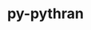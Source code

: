 ---
title: "py-pythran"
layout: cache
categories: [package, develop]
meta: {"compilers": ["apple-clang@16.0.0", "gcc@11.1.0", "gcc@11.4.0", "gcc@12.3.0", "gcc@13.2.0", "gcc@9.4.0", "intel-oneapi-compilers@2025.1.0"], "num_specs": 248, "num_specs_by_stack": {"data-vis-sdk": 7, "e4s": 44, "e4s-neoverse-v2": 17, "e4s-neoverse_v1": 16, "e4s-oneapi": 16, "e4s-power": 6, "hep": 2, "ml-darwin-aarch64-mps": 31, "ml-linux-aarch64-cpu": 46, "ml-linux-aarch64-cuda": 42, "ml-linux-x86_64-cpu": 44, "ml-linux-x86_64-cuda": 45, "ml-linux-x86_64-rocm": 27, "root": 248, "tutorial": 9}, "oss": ["sequoia", "ubuntu20.04", "ubuntu22.04", "ubuntu24.04"], "platforms": ["darwin", "linux"], "stacks": ["data-vis-sdk", "e4s", "e4s-neoverse-v2", "e4s-neoverse_v1", "e4s-oneapi", "e4s-power", "hep", "ml-darwin-aarch64-mps", "ml-linux-aarch64-cpu", "ml-linux-aarch64-cuda", "ml-linux-x86_64-cpu", "ml-linux-x86_64-cuda", "ml-linux-x86_64-rocm", "root", "tutorial"], "targets": ["aarch64", "neoverse_v1", "neoverse_v2", "ppc64le", "x86_64_v3"], "versions": ["0.12.2", "0.16.1"]}
spec_details: [{"compiler": "gcc@11.4.0", "hash": "2ja4qnf4ilkorlqxxntm2j2ixnsw7klw", "os": "ubuntu22.04", "platform": "linux", "size": "-", "stacks": ["e4s", "root"], "target": "x86_64_v3", "variants": ["build_system=python_pip"], "versions": ["0.16.1"]}, {"compiler": "intel-oneapi-compilers@2025.1.0", "hash": "2omcfry3dc2o2znpi4typmtw3juov54j", "os": "ubuntu22.04", "platform": "linux", "size": "-", "stacks": ["e4s-oneapi", "root"], "target": "x86_64_v3", "variants": ["build_system=python_pip"], "versions": ["0.16.1"]}, {"compiler": "gcc@13.2.0", "hash": "2xbabqk4wfqowquc4scptn53eqzlrae2", "os": "ubuntu24.04", "platform": "linux", "size": "-", "stacks": ["ml-linux-x86_64-cpu", "ml-linux-x86_64-cuda", "ml-linux-x86_64-rocm", "root"], "target": "x86_64_v3", "variants": ["build_system=python_pip"], "versions": ["0.16.1"]}, {"compiler": "gcc@13.2.0", "hash": "3ej5cympwxtwboxr4xalrwedfa3llj5q", "os": "ubuntu24.04", "platform": "linux", "size": "-", "stacks": ["ml-linux-aarch64-cpu", "ml-linux-aarch64-cuda", "root"], "target": "aarch64", "variants": ["build_system=python_pip"], "versions": ["0.16.1"]}, {"compiler": "gcc@13.2.0", "hash": "3gfj2tc53fkzpoe4h7ffnwl77w3z456d", "os": "ubuntu24.04", "platform": "linux", "size": "-", "stacks": ["ml-linux-aarch64-cpu", "ml-linux-aarch64-cuda", "root"], "target": "aarch64", "variants": ["build_system=python_pip"], "versions": ["0.16.1"]}, {"compiler": "gcc@13.2.0", "hash": "3kn3wdeiroi4sxyssrs57xqxcyv57up6", "os": "ubuntu24.04", "platform": "linux", "size": "-", "stacks": ["ml-linux-x86_64-cpu", "ml-linux-x86_64-cuda", "root"], "target": "x86_64_v3", "variants": ["build_system=python_pip"], "versions": ["0.16.1"]}, {"compiler": "gcc@11.4.0", "hash": "3lohsqkwvkwgzj46o7lgvpum4yjujdxd", "os": "ubuntu22.04", "platform": "linux", "size": "-", "stacks": ["e4s", "root"], "target": "x86_64_v3", "variants": ["build_system=python_pip"], "versions": ["0.16.1"]}, {"compiler": "gcc@13.2.0", "hash": "3mk4hw4qmg3eqqi262vqz67uynyxn22e", "os": "ubuntu24.04", "platform": "linux", "size": "-", "stacks": ["ml-linux-x86_64-cpu", "ml-linux-x86_64-cuda", "root"], "target": "x86_64_v3", "variants": ["build_system=python_pip"], "versions": ["0.16.1"]}, {"compiler": "gcc@13.2.0", "hash": "3ohkxvpgvjq2iufqg7ohnqgfyuekeqf4", "os": "ubuntu24.04", "platform": "linux", "size": "-", "stacks": ["ml-linux-x86_64-rocm", "root"], "target": "x86_64_v3", "variants": ["build_system=python_pip"], "versions": ["0.16.1"]}, {"compiler": "gcc@11.4.0", "hash": "3q4pj5qmquakldi3hy3lcasoyxk26qek", "os": "ubuntu22.04", "platform": "linux", "size": "-", "stacks": ["e4s", "root"], "target": "x86_64_v3", "variants": ["build_system=python_pip"], "versions": ["0.16.1"]}, {"compiler": "gcc@9.4.0", "hash": "3qgh7nfvoqaqvv4x2mciwu6vj36k4xe3", "os": "ubuntu20.04", "platform": "linux", "size": "-", "stacks": ["e4s-power", "root"], "target": "ppc64le", "variants": ["build_system=python_pip"], "versions": ["0.16.1"]}, {"compiler": "gcc@13.2.0", "hash": "3zcuhgcb2pnviw37nj2qq2j6mvv6x5qp", "os": "ubuntu24.04", "platform": "linux", "size": "-", "stacks": ["ml-linux-aarch64-cpu", "ml-linux-aarch64-cuda", "root"], "target": "aarch64", "variants": ["build_system=python_pip"], "versions": ["0.16.1"]}, {"compiler": "gcc@11.4.0", "hash": "45liq5kakfuwqxpt4qzd7wnia6r7eulj", "os": "ubuntu22.04", "platform": "linux", "size": "-", "stacks": ["e4s", "root"], "target": "x86_64_v3", "variants": ["build_system=python_pip"], "versions": ["0.16.1"]}, {"compiler": "apple-clang@16.0.0", "hash": "4fhwghnwna6et5ggmweyuqrorqo2riu4", "os": "sequoia", "platform": "darwin", "size": "-", "stacks": ["ml-darwin-aarch64-mps", "root"], "target": "aarch64", "variants": ["build_system=python_pip"], "versions": ["0.16.1"]}, {"compiler": "gcc@11.4.0", "hash": "4w6zxcf2ghnaiqzgrpkinwysc5vl5c5u", "os": "ubuntu22.04", "platform": "linux", "size": "-", "stacks": ["e4s-neoverse-v2", "root"], "target": "neoverse_v2", "variants": ["build_system=python_pip"], "versions": ["0.16.1"]}, {"compiler": "gcc@13.2.0", "hash": "4xi33rgp3nzqe7ytpzz6f4ppithdpjhc", "os": "ubuntu24.04", "platform": "linux", "size": "-", "stacks": ["ml-linux-aarch64-cpu", "ml-linux-aarch64-cuda", "root"], "target": "aarch64", "variants": ["build_system=python_pip"], "versions": ["0.16.1"]}, {"compiler": "gcc@13.2.0", "hash": "4zt5a7i7go7mqwonndbhskhcx4w4crdb", "os": "ubuntu24.04", "platform": "linux", "size": "-", "stacks": ["ml-linux-aarch64-cpu", "ml-linux-aarch64-cuda", "root"], "target": "aarch64", "variants": ["build_system=python_pip"], "versions": ["0.16.1"]}, {"compiler": "apple-clang@16.0.0", "hash": "532ykd7zaqsbbt6b2mh2odk7e5biqxbn", "os": "sequoia", "platform": "darwin", "size": "-", "stacks": ["ml-darwin-aarch64-mps", "root"], "target": "aarch64", "variants": ["build_system=python_pip"], "versions": ["0.16.1"]}, {"compiler": "gcc@11.4.0", "hash": "54qs5apel3e27ehwwr4goanq5o2nzas6", "os": "ubuntu22.04", "platform": "linux", "size": "-", "stacks": ["e4s", "root"], "target": "x86_64_v3", "variants": ["build_system=python_pip"], "versions": ["0.16.1"]}, {"compiler": "gcc@13.2.0", "hash": "55m45mqx5w3uiiqx5fg7x4yoratrylyc", "os": "ubuntu24.04", "platform": "linux", "size": "-", "stacks": ["ml-linux-aarch64-cpu", "ml-linux-aarch64-cuda", "root"], "target": "aarch64", "variants": ["build_system=python_pip"], "versions": ["0.16.1"]}, {"compiler": "gcc@13.2.0", "hash": "576aobb4us4ppobixxx3ogrl42mzi3nm", "os": "ubuntu24.04", "platform": "linux", "size": "-", "stacks": ["ml-linux-aarch64-cpu", "ml-linux-aarch64-cuda", "root"], "target": "aarch64", "variants": ["build_system=python_pip"], "versions": ["0.16.1"]}, {"compiler": "gcc@13.2.0", "hash": "5chv7abicfzdoqcmaadqjr4kqerlxgcc", "os": "ubuntu24.04", "platform": "linux", "size": "-", "stacks": ["ml-linux-x86_64-rocm", "root"], "target": "x86_64_v3", "variants": ["build_system=python_pip"], "versions": ["0.16.1"]}, {"compiler": "gcc@13.2.0", "hash": "5genjughspgr2wqdpfaf5nckh7jicdv3", "os": "ubuntu24.04", "platform": "linux", "size": "-", "stacks": ["ml-linux-aarch64-cpu", "ml-linux-aarch64-cuda", "root"], "target": "aarch64", "variants": ["build_system=python_pip"], "versions": ["0.16.1"]}, {"compiler": "gcc@9.4.0", "hash": "5j5wj6rhcejltwfqfkiruzsukxu5y7qg", "os": "ubuntu20.04", "platform": "linux", "size": "-", "stacks": ["e4s-power", "root"], "target": "ppc64le", "variants": ["build_system=python_pip"], "versions": ["0.16.1"]}, {"compiler": "gcc@13.2.0", "hash": "5jrdfnq63t4f5pe2f2swzkc7llo6jjns", "os": "ubuntu24.04", "platform": "linux", "size": "-", "stacks": ["ml-linux-aarch64-cpu", "root"], "target": "aarch64", "variants": ["build_system=python_pip"], "versions": ["0.16.1"]}, {"compiler": "gcc@11.4.0", "hash": "5mkjw6ob6qbhoa3qoxoc2ngs2gme5hwf", "os": "ubuntu22.04", "platform": "linux", "size": "-", "stacks": ["e4s", "root"], "target": "x86_64_v3", "variants": ["build_system=python_pip"], "versions": ["0.16.1"]}, {"compiler": "gcc@13.2.0", "hash": "5t24b2ljstxrxh4bjhdejpvgv4j6pv5r", "os": "ubuntu24.04", "platform": "linux", "size": "-", "stacks": ["ml-linux-x86_64-cpu", "ml-linux-x86_64-cuda", "root"], "target": "x86_64_v3", "variants": ["build_system=python_pip"], "versions": ["0.16.1"]}, {"compiler": "apple-clang@16.0.0", "hash": "5tnn6ak2l3xx3dur5t6qmh5zbufb5os6", "os": "sequoia", "platform": "darwin", "size": "-", "stacks": ["ml-darwin-aarch64-mps", "root"], "target": "aarch64", "variants": ["build_system=python_pip"], "versions": ["0.16.1"]}, {"compiler": "apple-clang@16.0.0", "hash": "5ud4s7isn6yebusrqyncj36w7pagqvxo", "os": "sequoia", "platform": "darwin", "size": "-", "stacks": ["ml-darwin-aarch64-mps", "root"], "target": "aarch64", "variants": ["build_system=python_pip"], "versions": ["0.16.1"]}, {"compiler": "apple-clang@16.0.0", "hash": "5viejl364tyvonne2uyiwmm2i5kdzl7i", "os": "sequoia", "platform": "darwin", "size": "-", "stacks": ["ml-darwin-aarch64-mps", "root"], "target": "aarch64", "variants": ["build_system=python_pip"], "versions": ["0.16.1"]}, {"compiler": "gcc@13.2.0", "hash": "63v63do6aenjr6jsbvsywneqhh7gb3tm", "os": "ubuntu24.04", "platform": "linux", "size": "-", "stacks": ["ml-linux-x86_64-cpu", "ml-linux-x86_64-cuda", "root"], "target": "x86_64_v3", "variants": ["build_system=python_pip"], "versions": ["0.16.1"]}, {"compiler": "apple-clang@16.0.0", "hash": "6acrtrsn4rnf5uyv4cpqynhudlsk3qik", "os": "sequoia", "platform": "darwin", "size": "-", "stacks": ["ml-darwin-aarch64-mps", "root"], "target": "aarch64", "variants": ["build_system=python_pip"], "versions": ["0.16.1"]}, {"compiler": "gcc@13.2.0", "hash": "6berrfcwjldbakrz4fhzttz2inxq56b7", "os": "ubuntu24.04", "platform": "linux", "size": "-", "stacks": ["ml-linux-aarch64-cpu", "ml-linux-aarch64-cuda", "root"], "target": "aarch64", "variants": ["build_system=python_pip"], "versions": ["0.16.1"]}, {"compiler": "gcc@13.2.0", "hash": "6ew47g7hw4tzgvnudd4azorgwaihumcp", "os": "ubuntu24.04", "platform": "linux", "size": "-", "stacks": ["ml-linux-aarch64-cpu", "ml-linux-aarch64-cuda", "root"], "target": "aarch64", "variants": ["build_system=python_pip"], "versions": ["0.16.1"]}, {"compiler": "gcc@11.4.0", "hash": "6itrykoy363enj74vcwwkf5aqgwe2wqz", "os": "ubuntu22.04", "platform": "linux", "size": "-", "stacks": ["e4s-neoverse_v1", "root"], "target": "neoverse_v1", "variants": ["build_system=python_pip"], "versions": ["0.16.1"]}, {"compiler": "gcc@11.4.0", "hash": "6jln3ee35654fsniucrjsy3xocjj23wh", "os": "ubuntu22.04", "platform": "linux", "size": "-", "stacks": ["e4s", "root"], "target": "x86_64_v3", "variants": ["build_system=python_pip"], "versions": ["0.16.1"]}, {"compiler": "gcc@13.2.0", "hash": "6plcudcdww2if7ch27wkiclx27w5pznl", "os": "ubuntu24.04", "platform": "linux", "size": "-", "stacks": ["ml-linux-x86_64-cpu", "ml-linux-x86_64-cuda", "ml-linux-x86_64-rocm", "root"], "target": "x86_64_v3", "variants": ["build_system=python_pip"], "versions": ["0.16.1"]}, {"compiler": "apple-clang@16.0.0", "hash": "6t5dhu7kvs7m3lbcfxot24w7q6iwqqm5", "os": "sequoia", "platform": "darwin", "size": "-", "stacks": ["ml-darwin-aarch64-mps", "root"], "target": "aarch64", "variants": ["build_system=python_pip"], "versions": ["0.16.1"]}, {"compiler": "gcc@11.4.0", "hash": "6ttbqy7y7cldhym4s3g6vuxkmkdwlti6", "os": "ubuntu22.04", "platform": "linux", "size": "-", "stacks": ["e4s", "root"], "target": "x86_64_v3", "variants": ["build_system=python_pip"], "versions": ["0.16.1"]}, {"compiler": "apple-clang@16.0.0", "hash": "6w2hwkx75gvvfamp3liog4imjthatiy7", "os": "sequoia", "platform": "darwin", "size": "-", "stacks": ["ml-darwin-aarch64-mps", "root"], "target": "aarch64", "variants": ["build_system=python_pip"], "versions": ["0.16.1"]}, {"compiler": "intel-oneapi-compilers@2025.1.0", "hash": "6x23a7r5wp3a3qye56632yfutuhd3qqh", "os": "ubuntu22.04", "platform": "linux", "size": "-", "stacks": ["e4s-oneapi", "root"], "target": "x86_64_v3", "variants": ["build_system=python_pip"], "versions": ["0.16.1"]}, {"compiler": "gcc@12.3.0", "hash": "7ap5gaohyi4impgnk5w4k6g57xbu5qpb", "os": "ubuntu22.04", "platform": "linux", "size": "-", "stacks": ["root", "tutorial"], "target": "x86_64_v3", "variants": ["build_system=python_pip"], "versions": ["0.16.1"]}, {"compiler": "apple-clang@16.0.0", "hash": "7dpgmq7iseefyf6zru6zevnm6g77wmrp", "os": "sequoia", "platform": "darwin", "size": "-", "stacks": ["ml-darwin-aarch64-mps", "root"], "target": "aarch64", "variants": ["build_system=python_pip"], "versions": ["0.16.1"]}, {"compiler": "gcc@13.2.0", "hash": "7ektyuhyoxxeuz3eicezbf57rufxfnju", "os": "ubuntu24.04", "platform": "linux", "size": "-", "stacks": ["ml-linux-x86_64-cpu", "ml-linux-x86_64-cuda", "root"], "target": "x86_64_v3", "variants": ["build_system=python_pip"], "versions": ["0.16.1"]}, {"compiler": "gcc@13.2.0", "hash": "7kzhys47ptudnoihluojjro23iw2kj6t", "os": "ubuntu24.04", "platform": "linux", "size": "-", "stacks": ["ml-linux-x86_64-cpu", "ml-linux-x86_64-cuda", "ml-linux-x86_64-rocm", "root"], "target": "x86_64_v3", "variants": ["build_system=python_pip"], "versions": ["0.16.1"]}, {"compiler": "gcc@13.2.0", "hash": "7okyr5bis5ut4bgglexazelztrbfrbac", "os": "ubuntu24.04", "platform": "linux", "size": "-", "stacks": ["ml-linux-x86_64-cpu", "ml-linux-x86_64-cuda", "root"], "target": "x86_64_v3", "variants": ["build_system=python_pip"], "versions": ["0.16.1"]}, {"compiler": "gcc@13.2.0", "hash": "7xpupppsxr2oeadgtigyg22ytuop245c", "os": "ubuntu24.04", "platform": "linux", "size": "-", "stacks": ["ml-linux-x86_64-cpu", "ml-linux-x86_64-cuda", "ml-linux-x86_64-rocm", "root"], "target": "x86_64_v3", "variants": ["build_system=python_pip"], "versions": ["0.16.1"]}, {"compiler": "gcc@13.2.0", "hash": "a2fo6tkp2uftky7susoa4lc65ibyed6o", "os": "ubuntu24.04", "platform": "linux", "size": "-", "stacks": ["ml-linux-x86_64-cpu", "ml-linux-x86_64-cuda", "root"], "target": "x86_64_v3", "variants": ["build_system=python_pip"], "versions": ["0.16.1"]}, {"compiler": "gcc@13.2.0", "hash": "a4owtdekhsxergcg6l5hclxlgaewi2mj", "os": "ubuntu24.04", "platform": "linux", "size": "-", "stacks": ["ml-linux-x86_64-cpu", "ml-linux-x86_64-cuda", "root"], "target": "x86_64_v3", "variants": ["build_system=python_pip"], "versions": ["0.16.1"]}, {"compiler": "gcc@11.4.0", "hash": "a4xnoihojuedkepl2l276eiksvuowh3s", "os": "ubuntu22.04", "platform": "linux", "size": "-", "stacks": ["e4s", "root"], "target": "x86_64_v3", "variants": ["build_system=python_pip"], "versions": ["0.16.1"]}, {"compiler": "gcc@11.4.0", "hash": "a5nzibwpmuqjgqmjhyg5snzndpifrq6p", "os": "ubuntu22.04", "platform": "linux", "size": "-", "stacks": ["e4s", "root"], "target": "x86_64_v3", "variants": ["build_system=python_pip"], "versions": ["0.16.1"]}, {"compiler": "gcc@11.4.0", "hash": "ab72l6y36wk3uc7xwbych7rnd2grkypp", "os": "ubuntu22.04", "platform": "linux", "size": "-", "stacks": ["e4s-neoverse_v1", "root"], "target": "neoverse_v1", "variants": ["build_system=python_pip"], "versions": ["0.16.1"]}, {"compiler": "gcc@13.2.0", "hash": "abahgnam3zznjuf5pd7v2y3y77dvna2h", "os": "ubuntu24.04", "platform": "linux", "size": "-", "stacks": ["ml-linux-aarch64-cpu", "ml-linux-aarch64-cuda", "root"], "target": "aarch64", "variants": ["build_system=python_pip"], "versions": ["0.16.1"]}, {"compiler": "intel-oneapi-compilers@2025.1.0", "hash": "aibyf67jlyv62apx246wx3l3xu43lra6", "os": "ubuntu22.04", "platform": "linux", "size": "-", "stacks": ["e4s-oneapi", "root"], "target": "x86_64_v3", "variants": ["build_system=python_pip"], "versions": ["0.16.1"]}, {"compiler": "intel-oneapi-compilers@2025.1.0", "hash": "aruoi4pq5v3oxpw5sxhdrzmdrekkteh6", "os": "ubuntu22.04", "platform": "linux", "size": "-", "stacks": ["e4s-oneapi", "root"], "target": "x86_64_v3", "variants": ["build_system=python_pip"], "versions": ["0.16.1"]}, {"compiler": "gcc@11.4.0", "hash": "asltvpf5cvttddr5ayu4kwrjifhkmkq2", "os": "ubuntu22.04", "platform": "linux", "size": "-", "stacks": ["e4s", "root"], "target": "x86_64_v3", "variants": ["build_system=python_pip"], "versions": ["0.16.1"]}, {"compiler": "gcc@13.2.0", "hash": "aupheujaiwh7owgwvqhbabmyax7zpjbv", "os": "ubuntu24.04", "platform": "linux", "size": "-", "stacks": ["ml-linux-x86_64-rocm", "root"], "target": "x86_64_v3", "variants": ["build_system=python_pip"], "versions": ["0.16.1"]}, {"compiler": "gcc@11.4.0", "hash": "b7d2soeozeijqm4nr7a7muwz22luremp", "os": "ubuntu22.04", "platform": "linux", "size": "-", "stacks": ["e4s-neoverse-v2", "root"], "target": "neoverse_v2", "variants": ["build_system=python_pip"], "versions": ["0.16.1"]}, {"compiler": "gcc@13.2.0", "hash": "ba4e4ogj2rzzjvilq3snkjsegpbmhtrb", "os": "ubuntu24.04", "platform": "linux", "size": "-", "stacks": ["ml-linux-aarch64-cpu", "root"], "target": "aarch64", "variants": ["build_system=python_pip"], "versions": ["0.16.1"]}, {"compiler": "gcc@11.4.0", "hash": "bclygzylhltihepexxl2b62xfzrtuqaj", "os": "ubuntu22.04", "platform": "linux", "size": "-", "stacks": ["e4s", "root"], "target": "x86_64_v3", "variants": ["build_system=python_pip"], "versions": ["0.16.1"]}, {"compiler": "gcc@13.2.0", "hash": "blxfkhfz7dujhmupvwgnakbehuozupyc", "os": "ubuntu24.04", "platform": "linux", "size": "-", "stacks": ["ml-linux-aarch64-cpu", "ml-linux-aarch64-cuda", "root"], "target": "aarch64", "variants": ["build_system=python_pip"], "versions": ["0.16.1"]}, {"compiler": "gcc@13.2.0", "hash": "bnoivo7elvp2zfefmp3tsz7zq6wof245", "os": "ubuntu24.04", "platform": "linux", "size": "-", "stacks": ["ml-linux-x86_64-cpu", "ml-linux-x86_64-cuda", "ml-linux-x86_64-rocm", "root"], "target": "x86_64_v3", "variants": ["build_system=python_pip"], "versions": ["0.16.1"]}, {"compiler": "gcc@13.2.0", "hash": "bpjvgwe5ksov2awdde47fqwglb6fvdvo", "os": "ubuntu24.04", "platform": "linux", "size": "-", "stacks": ["ml-linux-x86_64-rocm", "root"], "target": "x86_64_v3", "variants": ["build_system=python_pip"], "versions": ["0.16.1"]}, {"compiler": "gcc@11.4.0", "hash": "bwv2cjniy5bub5ahegp3odmnggtmfqn7", "os": "ubuntu22.04", "platform": "linux", "size": "-", "stacks": ["e4s", "root"], "target": "x86_64_v3", "variants": ["build_system=python_pip"], "versions": ["0.16.1"]}, {"compiler": "intel-oneapi-compilers@2025.1.0", "hash": "c3jns3sxnoox7vueoi7b6a54spalkko4", "os": "ubuntu22.04", "platform": "linux", "size": "-", "stacks": ["e4s-oneapi", "root"], "target": "x86_64_v3", "variants": ["build_system=python_pip"], "versions": ["0.16.1"]}, {"compiler": "gcc@11.4.0", "hash": "c6itwfves6kdp7obgg6qmxdgc5tlp22o", "os": "ubuntu22.04", "platform": "linux", "size": "-", "stacks": ["e4s-neoverse_v1", "root"], "target": "neoverse_v1", "variants": ["build_system=python_pip"], "versions": ["0.16.1"]}, {"compiler": "gcc@13.2.0", "hash": "ccpgthh3gu7tcszlpjvq36iwm4ysfe7u", "os": "ubuntu24.04", "platform": "linux", "size": "-", "stacks": ["ml-linux-aarch64-cpu", "ml-linux-aarch64-cuda", "root"], "target": "aarch64", "variants": ["build_system=python_pip"], "versions": ["0.16.1"]}, {"compiler": "gcc@11.4.0", "hash": "cdgr5ced5berktgomkzjhsb5eynh4vxx", "os": "ubuntu22.04", "platform": "linux", "size": "-", "stacks": ["e4s-neoverse_v1", "root"], "target": "neoverse_v1", "variants": ["build_system=python_pip"], "versions": ["0.16.1"]}, {"compiler": "gcc@9.4.0", "hash": "chtmh24rxgu6u4uya776swirn4juqxiq", "os": "ubuntu20.04", "platform": "linux", "size": "-", "stacks": ["e4s-power", "root"], "target": "ppc64le", "variants": ["build_system=python_pip"], "versions": ["0.16.1"]}, {"compiler": "apple-clang@16.0.0", "hash": "ciqsgtyvlyhecri2htck7usrs7cvkmiw", "os": "sequoia", "platform": "darwin", "size": "-", "stacks": ["ml-darwin-aarch64-mps", "root"], "target": "aarch64", "variants": ["build_system=python_pip"], "versions": ["0.16.1"]}, {"compiler": "gcc@13.2.0", "hash": "cx3jfn3lzabsndqxhe2wgt4h3us4lwm4", "os": "ubuntu24.04", "platform": "linux", "size": "-", "stacks": ["ml-linux-x86_64-cpu", "ml-linux-x86_64-cuda", "root"], "target": "x86_64_v3", "variants": ["build_system=python_pip"], "versions": ["0.16.1"]}, {"compiler": "apple-clang@16.0.0", "hash": "d37gjeupoo2b6z7pdvkbw3zzr4cvmd4b", "os": "sequoia", "platform": "darwin", "size": "-", "stacks": ["ml-darwin-aarch64-mps", "root"], "target": "aarch64", "variants": ["build_system=python_pip"], "versions": ["0.16.1"]}, {"compiler": "apple-clang@16.0.0", "hash": "d43bmpeavjpi4ik2nlhlpeq2ez3ndmmf", "os": "sequoia", "platform": "darwin", "size": "-", "stacks": ["ml-darwin-aarch64-mps", "root"], "target": "aarch64", "variants": ["build_system=python_pip"], "versions": ["0.16.1"]}, {"compiler": "gcc@13.2.0", "hash": "dmm23tdh33jrx4vqzajgbhg27dgyzf7r", "os": "ubuntu24.04", "platform": "linux", "size": "-", "stacks": ["ml-linux-x86_64-cpu", "ml-linux-x86_64-cuda", "root"], "target": "x86_64_v3", "variants": ["build_system=python_pip"], "versions": ["0.16.1"]}, {"compiler": "intel-oneapi-compilers@2025.1.0", "hash": "dmubmgqgjgta2tqxqfz352pnmu7i7qfq", "os": "ubuntu22.04", "platform": "linux", "size": "-", "stacks": ["e4s-oneapi", "root"], "target": "x86_64_v3", "variants": ["build_system=python_pip"], "versions": ["0.16.1"]}, {"compiler": "gcc@11.4.0", "hash": "do6m2bbm5q7kafdvf2aczgu5jkb5kkb3", "os": "ubuntu22.04", "platform": "linux", "size": "-", "stacks": ["e4s-neoverse-v2", "root"], "target": "neoverse_v2", "variants": ["build_system=python_pip"], "versions": ["0.16.1"]}, {"compiler": "apple-clang@16.0.0", "hash": "dsgfl2g4ay5vsopctrru27qzvkhk4xvd", "os": "sequoia", "platform": "darwin", "size": "-", "stacks": ["ml-darwin-aarch64-mps", "root"], "target": "aarch64", "variants": ["build_system=python_pip"], "versions": ["0.16.1"]}, {"compiler": "intel-oneapi-compilers@2025.1.0", "hash": "dwonsbdpkfkqur4rra3gxfpy3avh5bzi", "os": "ubuntu22.04", "platform": "linux", "size": "-", "stacks": ["e4s-oneapi", "root"], "target": "x86_64_v3", "variants": ["build_system=python_pip"], "versions": ["0.16.1"]}, {"compiler": "apple-clang@16.0.0", "hash": "dyxuwf2ozt4hmjkthqe4l664y73ltz5d", "os": "sequoia", "platform": "darwin", "size": "-", "stacks": ["ml-darwin-aarch64-mps", "root"], "target": "aarch64", "variants": ["build_system=python_pip"], "versions": ["0.16.1"]}, {"compiler": "apple-clang@16.0.0", "hash": "eaqqulucxnkmig4qehxsjex5tty5sdmx", "os": "sequoia", "platform": "darwin", "size": "-", "stacks": ["ml-darwin-aarch64-mps", "root"], "target": "aarch64", "variants": ["build_system=python_pip"], "versions": ["0.16.1"]}, {"compiler": "gcc@13.2.0", "hash": "eenljhj3ldotxgppfp5xazb7bqrvt7hh", "os": "ubuntu24.04", "platform": "linux", "size": "-", "stacks": ["ml-linux-aarch64-cpu", "ml-linux-aarch64-cuda", "root"], "target": "aarch64", "variants": ["build_system=python_pip"], "versions": ["0.16.1"]}, {"compiler": "gcc@11.4.0", "hash": "egswaheh3am7uo4itpdosjdpe23k6aaq", "os": "ubuntu22.04", "platform": "linux", "size": "-", "stacks": ["e4s-neoverse-v2", "root"], "target": "neoverse_v2", "variants": ["build_system=python_pip"], "versions": ["0.16.1"]}, {"compiler": "gcc@13.2.0", "hash": "ek35naxzw2cvghd5vxpmyxuq7sndii6u", "os": "ubuntu24.04", "platform": "linux", "size": "-", "stacks": ["ml-linux-aarch64-cpu", "ml-linux-aarch64-cuda", "root"], "target": "aarch64", "variants": ["build_system=python_pip"], "versions": ["0.16.1"]}, {"compiler": "gcc@11.4.0", "hash": "eladxof2pumq367swlaf5s3pxihryrhi", "os": "ubuntu22.04", "platform": "linux", "size": "-", "stacks": ["e4s-neoverse-v2", "root"], "target": "neoverse_v2", "variants": ["build_system=python_pip"], "versions": ["0.16.1"]}, {"compiler": "gcc@11.4.0", "hash": "en5npic5bsvlhvegyvvvfgwzefmb2knr", "os": "ubuntu22.04", "platform": "linux", "size": "-", "stacks": ["e4s-neoverse_v1", "root"], "target": "neoverse_v1", "variants": ["build_system=python_pip"], "versions": ["0.16.1"]}, {"compiler": "gcc@11.1.0", "hash": "enayqjpxnptx7dl5e7mksivy2l6v5w7b", "os": "ubuntu20.04", "platform": "linux", "size": "-", "stacks": ["data-vis-sdk", "root"], "target": "x86_64_v3", "variants": ["build_system=python_pip"], "versions": ["0.16.1"]}, {"compiler": "gcc@11.4.0", "hash": "ervapni4ae5olqsddmn26hsacpst3ifk", "os": "ubuntu22.04", "platform": "linux", "size": "-", "stacks": ["e4s-neoverse-v2", "root"], "target": "neoverse_v2", "variants": ["build_system=python_pip"], "versions": ["0.16.1"]}, {"compiler": "intel-oneapi-compilers@2025.1.0", "hash": "ewrc5gxvytqalabq4vqrn3wccbsxsntx", "os": "ubuntu22.04", "platform": "linux", "size": "-", "stacks": ["e4s-oneapi", "root"], "target": "x86_64_v3", "variants": ["build_system=python_pip"], "versions": ["0.16.1"]}, {"compiler": "apple-clang@16.0.0", "hash": "exuw7zumt24f3tbojyy2kphy3tykujkl", "os": "sequoia", "platform": "darwin", "size": "-", "stacks": ["ml-darwin-aarch64-mps", "root"], "target": "aarch64", "variants": ["build_system=python_pip"], "versions": ["0.16.1"]}, {"compiler": "gcc@13.2.0", "hash": "fsz6bxt5lutd7i5rroaqshv5o3xlfu6m", "os": "ubuntu24.04", "platform": "linux", "size": "-", "stacks": ["ml-linux-aarch64-cpu", "ml-linux-aarch64-cuda", "root"], "target": "aarch64", "variants": ["build_system=python_pip"], "versions": ["0.16.1"]}, {"compiler": "gcc@11.1.0", "hash": "fti4nxmyjfi6zcn5cck4f6g7hjvua7mg", "os": "ubuntu20.04", "platform": "linux", "size": "-", "stacks": ["data-vis-sdk", "root"], "target": "x86_64_v3", "variants": ["build_system=python_pip"], "versions": ["0.16.1"]}, {"compiler": "gcc@13.2.0", "hash": "fwa4hckz35gkbw2o42ay5tuepvgrs33e", "os": "ubuntu24.04", "platform": "linux", "size": "-", "stacks": ["ml-linux-aarch64-cpu", "ml-linux-aarch64-cuda", "root"], "target": "aarch64", "variants": ["build_system=python_pip"], "versions": ["0.16.1"]}, {"compiler": "gcc@11.4.0", "hash": "fwxa2jnrlkyf6w2woj53ovzens6gvfuu", "os": "ubuntu22.04", "platform": "linux", "size": "-", "stacks": ["e4s-neoverse-v2", "root"], "target": "neoverse_v2", "variants": ["build_system=python_pip"], "versions": ["0.16.1"]}, {"compiler": "gcc@13.2.0", "hash": "fxhr3ueviu66rgjpi2ogu7ix345sp7b5", "os": "ubuntu24.04", "platform": "linux", "size": "-", "stacks": ["ml-linux-x86_64-cpu", "ml-linux-x86_64-cuda", "root"], "target": "x86_64_v3", "variants": ["build_system=python_pip"], "versions": ["0.16.1"]}, {"compiler": "gcc@13.2.0", "hash": "fyxmyfebea3lcbgopg4eojgdnq4uvdiz", "os": "ubuntu24.04", "platform": "linux", "size": "-", "stacks": ["ml-linux-aarch64-cpu", "ml-linux-aarch64-cuda", "root"], "target": "aarch64", "variants": ["build_system=python_pip"], "versions": ["0.16.1"]}, {"compiler": "gcc@13.2.0", "hash": "g4i66kpgt3f5qaleqis6xbogwm2podwr", "os": "ubuntu24.04", "platform": "linux", "size": "-", "stacks": ["ml-linux-x86_64-cpu", "ml-linux-x86_64-cuda", "root"], "target": "x86_64_v3", "variants": ["build_system=python_pip"], "versions": ["0.16.1"]}, {"compiler": "gcc@13.2.0", "hash": "g4lccgqflechh6ng7pcdusu5n2rtnsj2", "os": "ubuntu24.04", "platform": "linux", "size": "-", "stacks": ["ml-linux-x86_64-cpu", "ml-linux-x86_64-cuda", "ml-linux-x86_64-rocm", "root"], "target": "x86_64_v3", "variants": ["build_system=python_pip"], "versions": ["0.16.1"]}, {"compiler": "gcc@11.4.0", "hash": "g7nchylewlrp3mqwobzp4xg7fkfad2ah", "os": "ubuntu22.04", "platform": "linux", "size": "-", "stacks": ["e4s", "root"], "target": "x86_64_v3", "variants": ["build_system=python_pip"], "versions": ["0.16.1"]}, {"compiler": "gcc@13.2.0", "hash": "gahba2c2jhln5dvs2zolg2rz2prlf77e", "os": "ubuntu24.04", "platform": "linux", "size": "-", "stacks": ["ml-linux-x86_64-cuda", "ml-linux-x86_64-rocm", "root"], "target": "x86_64_v3", "variants": ["build_system=python_pip"], "versions": ["0.16.1"]}, {"compiler": "gcc@11.4.0", "hash": "gdsecxf2p76kbyburlfdf62kwzazca2n", "os": "ubuntu22.04", "platform": "linux", "size": "-", "stacks": ["e4s", "root"], "target": "x86_64_v3", "variants": ["build_system=python_pip"], "versions": ["0.16.1"]}, {"compiler": "gcc@11.4.0", "hash": "geqvlvfkrm2a7ufup7mxpdmjpdq55wjl", "os": "ubuntu22.04", "platform": "linux", "size": "-", "stacks": ["e4s", "root"], "target": "x86_64_v3", "variants": ["build_system=python_pip"], "versions": ["0.16.1"]}, {"compiler": "gcc@11.4.0", "hash": "gimt5uw5m2rpcuuyvai3jqq5l77obco7", "os": "ubuntu22.04", "platform": "linux", "size": "-", "stacks": ["e4s", "root"], "target": "x86_64_v3", "variants": ["build_system=python_pip"], "versions": ["0.16.1"]}, {"compiler": "apple-clang@16.0.0", "hash": "gkfgvdexlsbwppgva4ddkck3man2x7c6", "os": "sequoia", "platform": "darwin", "size": "-", "stacks": ["ml-darwin-aarch64-mps", "root"], "target": "aarch64", "variants": ["build_system=python_pip"], "versions": ["0.16.1"]}, {"compiler": "gcc@13.2.0", "hash": "gnlyrzewasmu27j7vg6l4p6kyeqjfgok", "os": "ubuntu24.04", "platform": "linux", "size": "-", "stacks": ["ml-linux-aarch64-cpu", "ml-linux-aarch64-cuda", "root"], "target": "aarch64", "variants": ["build_system=python_pip"], "versions": ["0.16.1"]}, {"compiler": "gcc@11.4.0", "hash": "gp33machv7jzh7d4gihn6moksrp66igk", "os": "ubuntu22.04", "platform": "linux", "size": "-", "stacks": ["e4s-neoverse_v1", "root"], "target": "neoverse_v1", "variants": ["build_system=python_pip"], "versions": ["0.16.1"]}, {"compiler": "apple-clang@16.0.0", "hash": "h3pthkg3w7j2jsfkq4pblhxbxfzzdkuq", "os": "sequoia", "platform": "darwin", "size": "-", "stacks": ["ml-darwin-aarch64-mps", "root"], "target": "aarch64", "variants": ["build_system=python_pip"], "versions": ["0.16.1"]}, {"compiler": "gcc@11.4.0", "hash": "h4jzej5y4yz3dszdedjvpi64gqafkzje", "os": "ubuntu22.04", "platform": "linux", "size": "-", "stacks": ["e4s", "root"], "target": "x86_64_v3", "variants": ["build_system=python_pip"], "versions": ["0.16.1"]}, {"compiler": "gcc@11.4.0", "hash": "hbhrlqx34u5nmmsdgqetmy233b55fdxz", "os": "ubuntu22.04", "platform": "linux", "size": "-", "stacks": ["e4s-neoverse-v2", "root"], "target": "neoverse_v2", "variants": ["build_system=python_pip"], "versions": ["0.16.1"]}, {"compiler": "gcc@11.4.0", "hash": "hgsmx27xvppqrq3qc4slyl6lfrs4zsfg", "os": "ubuntu22.04", "platform": "linux", "size": "-", "stacks": ["e4s-neoverse-v2", "root"], "target": "neoverse_v2", "variants": ["build_system=python_pip"], "versions": ["0.16.1"]}, {"compiler": "gcc@13.2.0", "hash": "hlrktkzjo7qixuri5o6wxesuwqadq4j2", "os": "ubuntu24.04", "platform": "linux", "size": "-", "stacks": ["ml-linux-aarch64-cpu", "ml-linux-aarch64-cuda", "root"], "target": "aarch64", "variants": ["build_system=python_pip"], "versions": ["0.16.1"]}, {"compiler": "gcc@13.2.0", "hash": "hmlzbdoo7sgcttgqis4v23bacah4koq3", "os": "ubuntu24.04", "platform": "linux", "size": "-", "stacks": ["ml-linux-aarch64-cpu", "ml-linux-aarch64-cuda", "root"], "target": "aarch64", "variants": ["build_system=python_pip"], "versions": ["0.16.1"]}, {"compiler": "gcc@11.4.0", "hash": "hzztqfy3sy3vrqahdxtpcfrbnwcmcnem", "os": "ubuntu22.04", "platform": "linux", "size": "-", "stacks": ["e4s", "root"], "target": "x86_64_v3", "variants": ["build_system=python_pip"], "versions": ["0.16.1"]}, {"compiler": "gcc@13.2.0", "hash": "i6agznfgp7icgojw7xkda5vdb7cspkyf", "os": "ubuntu24.04", "platform": "linux", "size": "-", "stacks": ["ml-linux-x86_64-cpu", "ml-linux-x86_64-cuda", "ml-linux-x86_64-rocm", "root"], "target": "x86_64_v3", "variants": ["build_system=python_pip"], "versions": ["0.16.1"]}, {"compiler": "gcc@11.4.0", "hash": "idkgqz3dcnwarzz6vx3tt2f7nw64uvwy", "os": "ubuntu22.04", "platform": "linux", "size": "-", "stacks": ["e4s-neoverse-v2", "root"], "target": "neoverse_v2", "variants": ["build_system=python_pip"], "versions": ["0.16.1"]}, {"compiler": "gcc@11.4.0", "hash": "ifdse4c43uzgulkzuwjbjl4ndd5tlfdy", "os": "ubuntu22.04", "platform": "linux", "size": "-", "stacks": ["e4s", "root"], "target": "x86_64_v3", "variants": ["build_system=python_pip"], "versions": ["0.16.1"]}, {"compiler": "gcc@13.2.0", "hash": "iiqlwdmkpeq6yunbcy3a5lden5wbqbho", "os": "ubuntu24.04", "platform": "linux", "size": "-", "stacks": ["ml-linux-x86_64-cpu", "ml-linux-x86_64-cuda", "root"], "target": "x86_64_v3", "variants": ["build_system=python_pip"], "versions": ["0.16.1"]}, {"compiler": "gcc@11.4.0", "hash": "irrd3eydk2yrli74r2qtbgedxdzipsnq", "os": "ubuntu22.04", "platform": "linux", "size": "-", "stacks": ["e4s", "root"], "target": "x86_64_v3", "variants": ["build_system=python_pip"], "versions": ["0.16.1"]}, {"compiler": "gcc@12.3.0", "hash": "isp2dde5yyoriyawvfobd3wcaop5f47f", "os": "ubuntu22.04", "platform": "linux", "size": "-", "stacks": ["root", "tutorial"], "target": "x86_64_v3", "variants": ["build_system=python_pip"], "versions": ["0.16.1"]}, {"compiler": "gcc@13.2.0", "hash": "itkkbnsiizduusdjdhxg4yunrmnlrv2e", "os": "ubuntu24.04", "platform": "linux", "size": "-", "stacks": ["ml-linux-x86_64-rocm", "root"], "target": "x86_64_v3", "variants": ["build_system=python_pip"], "versions": ["0.16.1"]}, {"compiler": "gcc@12.3.0", "hash": "ivnrzr6um42rwlialwmkdui65x5zpyfg", "os": "ubuntu22.04", "platform": "linux", "size": "-", "stacks": ["root", "tutorial"], "target": "x86_64_v3", "variants": ["build_system=python_pip"], "versions": ["0.16.1"]}, {"compiler": "gcc@13.2.0", "hash": "j7vvoxruntk5amlvia7uys4n2skcemva", "os": "ubuntu24.04", "platform": "linux", "size": "-", "stacks": ["ml-linux-x86_64-rocm", "root"], "target": "x86_64_v3", "variants": ["build_system=python_pip"], "versions": ["0.16.1"]}, {"compiler": "gcc@11.4.0", "hash": "jempo2kutb2vibwinugmbcgr3xkorisk", "os": "ubuntu22.04", "platform": "linux", "size": "-", "stacks": ["e4s-neoverse-v2", "root"], "target": "neoverse_v2", "variants": ["build_system=python_pip"], "versions": ["0.16.1"]}, {"compiler": "gcc@13.2.0", "hash": "jqqkfmxazhpqu2xcciw2vaxmkmxaq32r", "os": "ubuntu24.04", "platform": "linux", "size": "-", "stacks": ["ml-linux-x86_64-rocm", "root"], "target": "x86_64_v3", "variants": ["build_system=python_pip"], "versions": ["0.16.1"]}, {"compiler": "gcc@9.4.0", "hash": "jt7mpuhewa4qefw5w3t5c2rcpql3sqy5", "os": "ubuntu20.04", "platform": "linux", "size": "-", "stacks": ["e4s-power", "root"], "target": "ppc64le", "variants": ["build_system=python_pip"], "versions": ["0.16.1"]}, {"compiler": "gcc@13.2.0", "hash": "jx6yhmvoa7wkzpsmoupvjh427w6d7isl", "os": "ubuntu24.04", "platform": "linux", "size": "-", "stacks": ["ml-linux-x86_64-cpu", "ml-linux-x86_64-cuda", "ml-linux-x86_64-rocm", "root"], "target": "x86_64_v3", "variants": ["build_system=python_pip"], "versions": ["0.16.1"]}, {"compiler": "gcc@13.2.0", "hash": "k63tcfuje5jvvdzypcmixnofjjjktat6", "os": "ubuntu24.04", "platform": "linux", "size": "-", "stacks": ["ml-linux-x86_64-cpu", "ml-linux-x86_64-cuda", "ml-linux-x86_64-rocm", "root"], "target": "x86_64_v3", "variants": ["build_system=python_pip"], "versions": ["0.16.1"]}, {"compiler": "gcc@11.4.0", "hash": "kd4rdbhr6k2y6mjpfr5dass55btomm7q", "os": "ubuntu22.04", "platform": "linux", "size": "-", "stacks": ["e4s", "root"], "target": "x86_64_v3", "variants": ["build_system=python_pip"], "versions": ["0.16.1"]}, {"compiler": "gcc@13.2.0", "hash": "kesxjpizkqrzchueymdgpzye6bwszh4o", "os": "ubuntu24.04", "platform": "linux", "size": "-", "stacks": ["ml-linux-x86_64-cpu", "ml-linux-x86_64-cuda", "root"], "target": "x86_64_v3", "variants": ["build_system=python_pip"], "versions": ["0.16.1"]}, {"compiler": "gcc@13.2.0", "hash": "kf54fqqkans3tgxpyoocpbewj6z3hi62", "os": "ubuntu24.04", "platform": "linux", "size": "-", "stacks": ["ml-linux-x86_64-cpu", "ml-linux-x86_64-cuda", "root"], "target": "x86_64_v3", "variants": ["build_system=python_pip"], "versions": ["0.16.1"]}, {"compiler": "gcc@11.4.0", "hash": "kfhlhfec65awwazkfandvnwlzbl6r53v", "os": "ubuntu22.04", "platform": "linux", "size": "-", "stacks": ["e4s-neoverse_v1", "root"], "target": "neoverse_v1", "variants": ["build_system=python_pip"], "versions": ["0.16.1"]}, {"compiler": "apple-clang@16.0.0", "hash": "kflvhjnfnxua5rcob4g6c24fa2cbelhg", "os": "sequoia", "platform": "darwin", "size": "-", "stacks": ["ml-darwin-aarch64-mps", "root"], "target": "aarch64", "variants": ["build_system=python_pip"], "versions": ["0.16.1"]}, {"compiler": "apple-clang@16.0.0", "hash": "kilbu6qanqbppslhlyklriwdwztwef4m", "os": "sequoia", "platform": "darwin", "size": "-", "stacks": ["ml-darwin-aarch64-mps", "root"], "target": "aarch64", "variants": ["build_system=python_pip"], "versions": ["0.16.1"]}, {"compiler": "gcc@11.4.0", "hash": "knlgpjruigcu54wh7fco725ydkkthrr7", "os": "ubuntu22.04", "platform": "linux", "size": "-", "stacks": ["e4s-neoverse_v1", "root"], "target": "neoverse_v1", "variants": ["build_system=python_pip"], "versions": ["0.16.1"]}, {"compiler": "apple-clang@16.0.0", "hash": "kpb6sizkpswpqxbxyonicv4w6pkyvkaq", "os": "sequoia", "platform": "darwin", "size": "-", "stacks": ["ml-darwin-aarch64-mps", "root"], "target": "aarch64", "variants": ["build_system=python_pip"], "versions": ["0.16.1"]}, {"compiler": "gcc@12.3.0", "hash": "ks2hwnv7mlujesh3kuw7uyy65zgfkynd", "os": "ubuntu22.04", "platform": "linux", "size": "-", "stacks": ["root", "tutorial"], "target": "x86_64_v3", "variants": ["build_system=python_pip"], "versions": ["0.16.1"]}, {"compiler": "gcc@13.2.0", "hash": "lwivu3s2wfh54drvwzm7ddgcdjbvcqt2", "os": "ubuntu24.04", "platform": "linux", "size": "-", "stacks": ["ml-linux-aarch64-cpu", "ml-linux-aarch64-cuda", "root"], "target": "aarch64", "variants": ["build_system=python_pip"], "versions": ["0.16.1"]}, {"compiler": "gcc@12.3.0", "hash": "lxzesetj43oo7mdzr3dd2h7sft5heybn", "os": "ubuntu22.04", "platform": "linux", "size": "-", "stacks": ["root", "tutorial"], "target": "x86_64_v3", "variants": ["build_system=python_pip"], "versions": ["0.16.1"]}, {"compiler": "gcc@13.2.0", "hash": "m3kinxitaieijcu4w2gtqh7gj746aclx", "os": "ubuntu24.04", "platform": "linux", "size": "-", "stacks": ["ml-linux-x86_64-cpu", "ml-linux-x86_64-cuda", "root"], "target": "x86_64_v3", "variants": ["build_system=python_pip"], "versions": ["0.16.1"]}, {"compiler": "gcc@11.4.0", "hash": "m72s5jxctxun3eiphkz7n4mhzhxcpyyb", "os": "ubuntu22.04", "platform": "linux", "size": "-", "stacks": ["e4s", "root"], "target": "x86_64_v3", "variants": ["build_system=python_pip"], "versions": ["0.16.1"]}, {"compiler": "gcc@12.3.0", "hash": "mgbogoizazaj6s4te7vrdeab2p4k4was", "os": "ubuntu22.04", "platform": "linux", "size": "-", "stacks": ["root", "tutorial"], "target": "x86_64_v3", "variants": ["build_system=python_pip"], "versions": ["0.16.1"]}, {"compiler": "gcc@13.2.0", "hash": "mhjv54ncqyvg7rmpxho62q5xc4cno2lp", "os": "ubuntu24.04", "platform": "linux", "size": "-", "stacks": ["ml-linux-x86_64-cpu", "ml-linux-x86_64-cuda", "root"], "target": "x86_64_v3", "variants": ["build_system=python_pip"], "versions": ["0.16.1"]}, {"compiler": "apple-clang@16.0.0", "hash": "mqoted4tu7tvfizo36r7kll4otkvjipg", "os": "sequoia", "platform": "darwin", "size": "-", "stacks": ["ml-darwin-aarch64-mps", "root"], "target": "aarch64", "variants": ["build_system=python_pip"], "versions": ["0.16.1"]}, {"compiler": "gcc@13.2.0", "hash": "msb6sc3molfsaof3r66yh3nh4lckiqsr", "os": "ubuntu24.04", "platform": "linux", "size": "-", "stacks": ["ml-linux-aarch64-cpu", "ml-linux-aarch64-cuda", "root"], "target": "aarch64", "variants": ["build_system=python_pip"], "versions": ["0.16.1"]}, {"compiler": "intel-oneapi-compilers@2025.1.0", "hash": "msp7tqykui2orqwx7gmai3rincv6kts4", "os": "ubuntu22.04", "platform": "linux", "size": "-", "stacks": ["e4s-oneapi", "root"], "target": "x86_64_v3", "variants": ["build_system=python_pip"], "versions": ["0.16.1"]}, {"compiler": "gcc@13.2.0", "hash": "mvvrd6dkiju45tpvqvzfk32eticvtrde", "os": "ubuntu24.04", "platform": "linux", "size": "-", "stacks": ["ml-linux-aarch64-cpu", "ml-linux-aarch64-cuda", "root"], "target": "aarch64", "variants": ["build_system=python_pip"], "versions": ["0.16.1"]}, {"compiler": "gcc@11.4.0", "hash": "mzbeucdpze44rnxa5dz2tdqyvrjhacxr", "os": "ubuntu22.04", "platform": "linux", "size": "-", "stacks": ["e4s", "root"], "target": "x86_64_v3", "variants": ["build_system=python_pip"], "versions": ["0.16.1"]}, {"compiler": "intel-oneapi-compilers@2025.1.0", "hash": "n6lr6c2rwgktxdxjxeb3sv55j2kd6ynv", "os": "ubuntu22.04", "platform": "linux", "size": "-", "stacks": ["e4s-oneapi", "root"], "target": "x86_64_v3", "variants": ["build_system=python_pip"], "versions": ["0.16.1"]}, {"compiler": "gcc@13.2.0", "hash": "namboju6xysshubhmnzwqiufcpky7sts", "os": "ubuntu24.04", "platform": "linux", "size": "-", "stacks": ["ml-linux-x86_64-cpu", "ml-linux-x86_64-cuda", "root"], "target": "x86_64_v3", "variants": ["build_system=python_pip"], "versions": ["0.16.1"]}, {"compiler": "apple-clang@16.0.0", "hash": "ngcqekfu7wvbe7x2epk4nr6o7qxwzdja", "os": "sequoia", "platform": "darwin", "size": "-", "stacks": ["ml-darwin-aarch64-mps", "root"], "target": "aarch64", "variants": ["build_system=python_pip"], "versions": ["0.16.1"]}, {"compiler": "intel-oneapi-compilers@2025.1.0", "hash": "nhk6y4xhze4cpgvoxg3rnyo5pp3eve62", "os": "ubuntu22.04", "platform": "linux", "size": "-", "stacks": ["e4s-oneapi", "root"], "target": "x86_64_v3", "variants": ["build_system=python_pip"], "versions": ["0.16.1"]}, {"compiler": "gcc@12.3.0", "hash": "noexqmh4pir376zficliedljkwyfgl6t", "os": "ubuntu22.04", "platform": "linux", "size": "-", "stacks": ["root", "tutorial"], "target": "x86_64_v3", "variants": ["build_system=python_pip"], "versions": ["0.16.1"]}, {"compiler": "intel-oneapi-compilers@2025.1.0", "hash": "nouns67vvufabxnwbzuw4c2tqpbkbqyx", "os": "ubuntu22.04", "platform": "linux", "size": "-", "stacks": ["e4s-oneapi", "root"], "target": "x86_64_v3", "variants": ["build_system=python_pip"], "versions": ["0.16.1"]}, {"compiler": "gcc@11.4.0", "hash": "nrygkq2uvbxfoaqxwo3wn5kqqm5h7ops", "os": "ubuntu22.04", "platform": "linux", "size": "-", "stacks": ["e4s-neoverse_v1", "root"], "target": "neoverse_v1", "variants": ["build_system=python_pip"], "versions": ["0.16.1"]}, {"compiler": "gcc@13.2.0", "hash": "nztq3chuzyk65itwhgmc7ie3xd2rtl4d", "os": "ubuntu24.04", "platform": "linux", "size": "-", "stacks": ["ml-linux-aarch64-cpu", "ml-linux-aarch64-cuda", "root"], "target": "aarch64", "variants": ["build_system=python_pip"], "versions": ["0.16.1"]}, {"compiler": "gcc@11.1.0", "hash": "oc4jg2clga7hz4xye4bqj7lpykdc5isw", "os": "ubuntu20.04", "platform": "linux", "size": "-", "stacks": ["data-vis-sdk", "root"], "target": "x86_64_v3", "variants": ["build_system=python_pip"], "versions": ["0.16.1"]}, {"compiler": "gcc@11.4.0", "hash": "ocl7zxgjpb52d4jhek6jiscerdggjtgn", "os": "ubuntu22.04", "platform": "linux", "size": "-", "stacks": ["e4s-neoverse_v1", "root"], "target": "neoverse_v1", "variants": ["build_system=python_pip"], "versions": ["0.16.1"]}, {"compiler": "gcc@11.1.0", "hash": "of62bv5h7opnjfyfrlkcbxcwp237qc6s", "os": "ubuntu20.04", "platform": "linux", "size": "-", "stacks": ["data-vis-sdk", "root"], "target": "x86_64_v3", "variants": ["build_system=python_pip"], "versions": ["0.16.1"]}, {"compiler": "gcc@11.4.0", "hash": "onjarnjvhkgnbfmsyuvnbxfc36hu6jxa", "os": "ubuntu22.04", "platform": "linux", "size": "-", "stacks": ["e4s", "root"], "target": "x86_64_v3", "variants": ["build_system=python_pip"], "versions": ["0.16.1"]}, {"compiler": "gcc@13.2.0", "hash": "otnuhz2m43hsr673ynpzrcshwrr3a24r", "os": "ubuntu24.04", "platform": "linux", "size": "-", "stacks": ["ml-linux-x86_64-cpu", "ml-linux-x86_64-cuda", "ml-linux-x86_64-rocm", "root"], "target": "x86_64_v3", "variants": ["build_system=python_pip"], "versions": ["0.16.1"]}, {"compiler": "gcc@13.2.0", "hash": "ov3hwoqkmlygxyyetp6hujpychdqw6n7", "os": "ubuntu24.04", "platform": "linux", "size": "-", "stacks": ["ml-linux-aarch64-cpu", "ml-linux-aarch64-cuda", "root"], "target": "aarch64", "variants": ["build_system=python_pip"], "versions": ["0.16.1"]}, {"compiler": "gcc@11.4.0", "hash": "p4feds7g5q4vc2ewkidnzhbt45ze5oeh", "os": "ubuntu22.04", "platform": "linux", "size": "-", "stacks": ["e4s", "root"], "target": "x86_64_v3", "variants": ["build_system=python_pip"], "versions": ["0.16.1"]}, {"compiler": "gcc@11.4.0", "hash": "pbcvzhg5s632pdyc6fquhd5bjpci6xbx", "os": "ubuntu22.04", "platform": "linux", "size": "-", "stacks": ["e4s", "root"], "target": "x86_64_v3", "variants": ["build_system=python_pip"], "versions": ["0.16.1"]}, {"compiler": "gcc@13.2.0", "hash": "pbdyya7t2462mgany2l4y4xfc5sk7ahb", "os": "ubuntu24.04", "platform": "linux", "size": "-", "stacks": ["ml-linux-aarch64-cpu", "root"], "target": "aarch64", "variants": ["build_system=python_pip"], "versions": ["0.16.1"]}, {"compiler": "gcc@13.2.0", "hash": "pggct27qkdpqrv74yp3zntnc453t4usi", "os": "ubuntu24.04", "platform": "linux", "size": "-", "stacks": ["ml-linux-x86_64-cpu", "ml-linux-x86_64-cuda", "root"], "target": "x86_64_v3", "variants": ["build_system=python_pip"], "versions": ["0.16.1"]}, {"compiler": "gcc@11.4.0", "hash": "pidgsenpu7fedz4qq3ralie4g5dr3qap", "os": "ubuntu22.04", "platform": "linux", "size": "-", "stacks": ["e4s", "root"], "target": "x86_64_v3", "variants": ["build_system=python_pip"], "versions": ["0.16.1"]}, {"compiler": "gcc@11.4.0", "hash": "pjinav4rpygubbbbtewjgc4vp5jzg7pn", "os": "ubuntu22.04", "platform": "linux", "size": "-", "stacks": ["hep", "root"], "target": "x86_64_v3", "variants": ["build_system=python_pip"], "versions": ["0.16.1"]}, {"compiler": "gcc@13.2.0", "hash": "poeudpqzzunjvkl3agcsrkvk7yxhdq44", "os": "ubuntu24.04", "platform": "linux", "size": "-", "stacks": ["ml-linux-aarch64-cpu", "ml-linux-aarch64-cuda", "root"], "target": "aarch64", "variants": ["build_system=python_pip"], "versions": ["0.16.1"]}, {"compiler": "gcc@13.2.0", "hash": "pq3rawlnqfol5a3bqgekgdwnwoqzs2ip", "os": "ubuntu24.04", "platform": "linux", "size": "-", "stacks": ["ml-linux-x86_64-cpu", "ml-linux-x86_64-cuda", "root"], "target": "x86_64_v3", "variants": ["build_system=python_pip"], "versions": ["0.16.1"]}, {"compiler": "gcc@11.4.0", "hash": "pr3j4b2dlzxs3xlof5sii2msqnkiciuw", "os": "ubuntu22.04", "platform": "linux", "size": "-", "stacks": ["e4s-neoverse-v2", "root"], "target": "neoverse_v2", "variants": ["build_system=python_pip"], "versions": ["0.16.1"]}, {"compiler": "gcc@11.4.0", "hash": "ptxupx5txcu56x7slwikhkrkbmrjh7r6", "os": "ubuntu22.04", "platform": "linux", "size": "-", "stacks": ["e4s", "root"], "target": "x86_64_v3", "variants": ["build_system=python_pip"], "versions": ["0.16.1"]}, {"compiler": "gcc@13.2.0", "hash": "pyy2j5centqru775itczij3fccphbwn4", "os": "ubuntu24.04", "platform": "linux", "size": "-", "stacks": ["ml-linux-x86_64-cpu", "ml-linux-x86_64-cuda", "ml-linux-x86_64-rocm", "root"], "target": "x86_64_v3", "variants": ["build_system=python_pip"], "versions": ["0.16.1"]}, {"compiler": "gcc@13.2.0", "hash": "qcxpyzj63nanwwylemodjhri2jcgznie", "os": "ubuntu24.04", "platform": "linux", "size": "-", "stacks": ["ml-linux-x86_64-cpu", "ml-linux-x86_64-cuda", "ml-linux-x86_64-rocm", "root"], "target": "x86_64_v3", "variants": ["build_system=python_pip"], "versions": ["0.16.1"]}, {"compiler": "gcc@13.2.0", "hash": "qhnnel2w46uy3qtrz25vw6o4s4bckow4", "os": "ubuntu24.04", "platform": "linux", "size": "-", "stacks": ["ml-linux-aarch64-cpu", "ml-linux-aarch64-cuda", "root"], "target": "aarch64", "variants": ["build_system=python_pip"], "versions": ["0.16.1"]}, {"compiler": "apple-clang@16.0.0", "hash": "qiol5uhj4nhxnpwela5i2ekxct4yvqh4", "os": "sequoia", "platform": "darwin", "size": "-", "stacks": ["ml-darwin-aarch64-mps", "root"], "target": "aarch64", "variants": ["build_system=python_pip"], "versions": ["0.16.1"]}, {"compiler": "gcc@12.3.0", "hash": "qk3bb35h5u2dfbhl7zwggw7heukinsky", "os": "ubuntu22.04", "platform": "linux", "size": "-", "stacks": ["root", "tutorial"], "target": "x86_64_v3", "variants": ["build_system=python_pip"], "versions": ["0.16.1"]}, {"compiler": "intel-oneapi-compilers@2025.1.0", "hash": "qrjeg4pv4yv4rzenj6roabnrasxpmd7b", "os": "ubuntu22.04", "platform": "linux", "size": "-", "stacks": ["e4s-oneapi", "root"], "target": "x86_64_v3", "variants": ["build_system=python_pip"], "versions": ["0.16.1"]}, {"compiler": "intel-oneapi-compilers@2025.1.0", "hash": "qvj6vuvnrmtphbwttkddwqjespt2lpuj", "os": "ubuntu22.04", "platform": "linux", "size": "-", "stacks": ["e4s-oneapi", "root"], "target": "x86_64_v3", "variants": ["build_system=python_pip"], "versions": ["0.16.1"]}, {"compiler": "apple-clang@16.0.0", "hash": "qvsq4ns4lkaxdfj7ri3jqa2ulswms774", "os": "sequoia", "platform": "darwin", "size": "-", "stacks": ["ml-darwin-aarch64-mps", "root"], "target": "aarch64", "variants": ["build_system=python_pip"], "versions": ["0.16.1"]}, {"compiler": "gcc@11.4.0", "hash": "qzl42xfuz7syoi5slya7t6qsie6ro7qs", "os": "ubuntu22.04", "platform": "linux", "size": "-", "stacks": ["e4s", "root"], "target": "x86_64_v3", "variants": ["build_system=python_pip"], "versions": ["0.16.1"]}, {"compiler": "gcc@11.4.0", "hash": "r7raw3dycox5wvczvk5etcazogbsqsna", "os": "ubuntu22.04", "platform": "linux", "size": "-", "stacks": ["e4s", "root"], "target": "x86_64_v3", "variants": ["build_system=python_pip"], "versions": ["0.16.1"]}, {"compiler": "gcc@13.2.0", "hash": "rbf73r5y7anffveqobxqqvxp3mrtwx2n", "os": "ubuntu24.04", "platform": "linux", "size": "-", "stacks": ["ml-linux-x86_64-cpu", "ml-linux-x86_64-cuda", "root"], "target": "x86_64_v3", "variants": ["build_system=python_pip"], "versions": ["0.16.1"]}, {"compiler": "intel-oneapi-compilers@2025.1.0", "hash": "rbzi2f4cnaxilcfbp7sledv7wkajra7k", "os": "ubuntu22.04", "platform": "linux", "size": "-", "stacks": ["e4s-oneapi", "root"], "target": "x86_64_v3", "variants": ["build_system=python_pip"], "versions": ["0.16.1"]}, {"compiler": "gcc@13.2.0", "hash": "reyuelaqrnlievongazk6og2vzjdngm2", "os": "ubuntu24.04", "platform": "linux", "size": "-", "stacks": ["ml-linux-aarch64-cpu", "ml-linux-aarch64-cuda", "root"], "target": "aarch64", "variants": ["build_system=python_pip"], "versions": ["0.16.1"]}, {"compiler": "gcc@13.2.0", "hash": "rjqf7i5xngaqpn7ofx32pd5klps3ic56", "os": "ubuntu24.04", "platform": "linux", "size": "-", "stacks": ["ml-linux-aarch64-cpu", "ml-linux-aarch64-cuda", "root"], "target": "aarch64", "variants": ["build_system=python_pip"], "versions": ["0.16.1"]}, {"compiler": "gcc@12.3.0", "hash": "ro7uxwid2jsrrei6z45e77smmkb4t2zs", "os": "ubuntu22.04", "platform": "linux", "size": "-", "stacks": ["root", "tutorial"], "target": "x86_64_v3", "variants": ["build_system=python_pip"], "versions": ["0.16.1"]}, {"compiler": "gcc@13.2.0", "hash": "rqli2uihkcd6tcsulg6ewtjnwlu33gna", "os": "ubuntu24.04", "platform": "linux", "size": "-", "stacks": ["ml-linux-x86_64-rocm", "root"], "target": "x86_64_v3", "variants": ["build_system=python_pip"], "versions": ["0.16.1"]}, {"compiler": "gcc@11.4.0", "hash": "rv6onhrg7lfc72rbwsaofexxexndglva", "os": "ubuntu22.04", "platform": "linux", "size": "-", "stacks": ["e4s-neoverse_v1", "root"], "target": "neoverse_v1", "variants": ["build_system=python_pip"], "versions": ["0.16.1"]}, {"compiler": "gcc@11.4.0", "hash": "rvui5ojzswnjgrnu2hhsnbvqt5lyrzae", "os": "ubuntu22.04", "platform": "linux", "size": "-", "stacks": ["e4s", "root"], "target": "x86_64_v3", "variants": ["build_system=python_pip"], "versions": ["0.16.1"]}, {"compiler": "gcc@13.2.0", "hash": "rxqwrauaeaooa7vcqeyyodzjxf2gelbn", "os": "ubuntu24.04", "platform": "linux", "size": "-", "stacks": ["ml-linux-aarch64-cpu", "ml-linux-aarch64-cuda", "root"], "target": "aarch64", "variants": ["build_system=python_pip"], "versions": ["0.16.1"]}, {"compiler": "gcc@13.2.0", "hash": "rzz53cpqye3nyo7d3pyquwbixu77s4fx", "os": "ubuntu24.04", "platform": "linux", "size": "-", "stacks": ["ml-linux-x86_64-rocm", "root"], "target": "x86_64_v3", "variants": ["build_system=python_pip"], "versions": ["0.16.1"]}, {"compiler": "gcc@13.2.0", "hash": "s7eiung2wl42gjufvgekz3ahq3irgbbk", "os": "ubuntu24.04", "platform": "linux", "size": "-", "stacks": ["ml-linux-aarch64-cpu", "ml-linux-aarch64-cuda", "root"], "target": "aarch64", "variants": ["build_system=python_pip"], "versions": ["0.16.1"]}, {"compiler": "gcc@11.1.0", "hash": "sagemq4lq66dp7elwcrixpzvdtwza3m5", "os": "ubuntu20.04", "platform": "linux", "size": "-", "stacks": ["data-vis-sdk", "root"], "target": "x86_64_v3", "variants": ["build_system=python_pip"], "versions": ["0.16.1"]}, {"compiler": "gcc@11.4.0", "hash": "sav75cie6jqlheuht6stmdcq5dckepog", "os": "ubuntu22.04", "platform": "linux", "size": "-", "stacks": ["e4s-neoverse-v2", "root"], "target": "neoverse_v2", "variants": ["build_system=python_pip"], "versions": ["0.16.1"]}, {"compiler": "gcc@11.4.0", "hash": "sb5thhybfdyuhxsln2qmxheqk2pkav2k", "os": "ubuntu22.04", "platform": "linux", "size": "-", "stacks": ["e4s", "root"], "target": "x86_64_v3", "variants": ["build_system=python_pip"], "versions": ["0.16.1"]}, {"compiler": "apple-clang@16.0.0", "hash": "sh35pbr4uqi5qj3q75ijhfzn6hdil4hz", "os": "sequoia", "platform": "darwin", "size": "-", "stacks": ["ml-darwin-aarch64-mps", "root"], "target": "aarch64", "variants": ["build_system=python_pip"], "versions": ["0.16.1"]}, {"compiler": "intel-oneapi-compilers@2025.1.0", "hash": "sjdkai5kzf3wrhelob2pktihksblmsap", "os": "ubuntu22.04", "platform": "linux", "size": "-", "stacks": ["e4s-oneapi", "root"], "target": "x86_64_v3", "variants": ["build_system=python_pip"], "versions": ["0.16.1"]}, {"compiler": "gcc@13.2.0", "hash": "sk2gepxlkhxk74quaetfskkbxhqqsafw", "os": "ubuntu24.04", "platform": "linux", "size": "-", "stacks": ["ml-linux-aarch64-cpu", "ml-linux-aarch64-cuda", "root"], "target": "aarch64", "variants": ["build_system=python_pip"], "versions": ["0.16.1"]}, {"compiler": "gcc@11.4.0", "hash": "slojzmbbph7kariouqhddwftxzbn65yg", "os": "ubuntu22.04", "platform": "linux", "size": "-", "stacks": ["e4s-neoverse_v1", "root"], "target": "neoverse_v1", "variants": ["build_system=python_pip"], "versions": ["0.16.1"]}, {"compiler": "gcc@13.2.0", "hash": "sludlkqget4o2oaudfsqvp6kbzj2qj35", "os": "ubuntu24.04", "platform": "linux", "size": "-", "stacks": ["ml-linux-x86_64-cpu", "ml-linux-x86_64-cuda", "ml-linux-x86_64-rocm", "root"], "target": "x86_64_v3", "variants": ["build_system=python_pip"], "versions": ["0.16.1"]}, {"compiler": "gcc@9.4.0", "hash": "stct3ammclqhphf53rixn2e62zg6r2lf", "os": "ubuntu20.04", "platform": "linux", "size": "-", "stacks": ["e4s-power", "root"], "target": "ppc64le", "variants": ["build_system=python_pip"], "versions": ["0.16.1"]}, {"compiler": "apple-clang@16.0.0", "hash": "t3u2kia5fwhadncnjvzn2f54m4j2bi35", "os": "sequoia", "platform": "darwin", "size": "-", "stacks": ["ml-darwin-aarch64-mps", "root"], "target": "aarch64", "variants": ["build_system=python_pip"], "versions": ["0.16.1"]}, {"compiler": "gcc@13.2.0", "hash": "t43orvbayjdgm5whjfhrvsni2b4evhg5", "os": "ubuntu24.04", "platform": "linux", "size": "-", "stacks": ["ml-linux-x86_64-cpu", "ml-linux-x86_64-cuda", "root"], "target": "x86_64_v3", "variants": ["build_system=python_pip"], "versions": ["0.16.1"]}, {"compiler": "gcc@11.4.0", "hash": "t6wrvprgvrg3odiq5fexddjgkelzu7tc", "os": "ubuntu22.04", "platform": "linux", "size": "-", "stacks": ["e4s", "root"], "target": "x86_64_v3", "variants": ["build_system=python_pip"], "versions": ["0.16.1"]}, {"compiler": "gcc@11.4.0", "hash": "tb44evc6yb7zhtwuracxmpoj7zzej4to", "os": "ubuntu22.04", "platform": "linux", "size": "-", "stacks": ["e4s", "root"], "target": "x86_64_v3", "variants": ["build_system=python_pip"], "versions": ["0.16.1"]}, {"compiler": "gcc@13.2.0", "hash": "tbq3bbdq25aedoirr3gqennscjfbvjlg", "os": "ubuntu24.04", "platform": "linux", "size": "-", "stacks": ["ml-linux-x86_64-cpu", "ml-linux-x86_64-cuda", "root"], "target": "x86_64_v3", "variants": ["build_system=python_pip"], "versions": ["0.16.1"]}, {"compiler": "gcc@13.2.0", "hash": "tbvyisaiqadi5ia4opqwtz3iac6th3du", "os": "ubuntu24.04", "platform": "linux", "size": "-", "stacks": ["ml-linux-x86_64-cpu", "ml-linux-x86_64-cuda", "root"], "target": "x86_64_v3", "variants": ["build_system=python_pip"], "versions": ["0.16.1"]}, {"compiler": "gcc@11.4.0", "hash": "tctzqsqlg2xrz77tvl4cftagiqcz63xf", "os": "ubuntu22.04", "platform": "linux", "size": "-", "stacks": ["e4s-neoverse-v2", "root"], "target": "neoverse_v2", "variants": ["build_system=python_pip"], "versions": ["0.16.1"]}, {"compiler": "gcc@13.2.0", "hash": "tdqo2ggkv73zsej7kvcmrgtdqiriv5i2", "os": "ubuntu24.04", "platform": "linux", "size": "-", "stacks": ["ml-linux-x86_64-cpu", "ml-linux-x86_64-cuda", "root"], "target": "x86_64_v3", "variants": ["build_system=python_pip"], "versions": ["0.16.1"]}, {"compiler": "gcc@13.2.0", "hash": "u5inlbo64xq7tpcel6q4ss2aylkdbjzx", "os": "ubuntu24.04", "platform": "linux", "size": "-", "stacks": ["ml-linux-aarch64-cpu", "ml-linux-aarch64-cuda", "root"], "target": "aarch64", "variants": ["build_system=python_pip"], "versions": ["0.16.1"]}, {"compiler": "gcc@11.1.0", "hash": "u7f3amk6hs7s2sdfoobamqfswfewvkg7", "os": "ubuntu20.04", "platform": "linux", "size": "-", "stacks": ["data-vis-sdk", "root"], "target": "x86_64_v3", "variants": ["build_system=python_pip"], "versions": ["0.16.1"]}, {"compiler": "gcc@13.2.0", "hash": "u7srfyypmlka3wjuvettbvguhcdfsuvj", "os": "ubuntu24.04", "platform": "linux", "size": "-", "stacks": ["ml-linux-aarch64-cpu", "ml-linux-aarch64-cuda", "root"], "target": "aarch64", "variants": ["build_system=python_pip"], "versions": ["0.16.1"]}, {"compiler": "apple-clang@16.0.0", "hash": "ualr7pkdbqnwdq65lf2fcmpnqedcihq4", "os": "sequoia", "platform": "darwin", "size": "-", "stacks": ["ml-darwin-aarch64-mps", "root"], "target": "aarch64", "variants": ["build_system=python_pip"], "versions": ["0.16.1"]}, {"compiler": "gcc@11.4.0", "hash": "ubtsgtkpo4t2bz7gx4hwrpjzksdxf6h6", "os": "ubuntu22.04", "platform": "linux", "size": "-", "stacks": ["e4s-neoverse_v1", "root"], "target": "neoverse_v1", "variants": ["build_system=python_pip"], "versions": ["0.16.1"]}, {"compiler": "gcc@13.2.0", "hash": "uncu3mvo4m572725ocppajtlhuqqetr4", "os": "ubuntu24.04", "platform": "linux", "size": "-", "stacks": ["ml-linux-x86_64-cpu", "ml-linux-x86_64-cuda", "ml-linux-x86_64-rocm", "root"], "target": "x86_64_v3", "variants": ["build_system=python_pip"], "versions": ["0.16.1"]}, {"compiler": "gcc@11.4.0", "hash": "ungnjj72jmk5bxedyloyrbmlpg5krb2k", "os": "ubuntu22.04", "platform": "linux", "size": "-", "stacks": ["e4s-neoverse_v1", "root"], "target": "neoverse_v1", "variants": ["build_system=python_pip"], "versions": ["0.16.1"]}, {"compiler": "gcc@11.4.0", "hash": "uowckixj72tyay35qkdcokuffsid2x6t", "os": "ubuntu22.04", "platform": "linux", "size": "-", "stacks": ["e4s-neoverse-v2", "root"], "target": "neoverse_v2", "variants": ["build_system=python_pip"], "versions": ["0.16.1"]}, {"compiler": "gcc@11.4.0", "hash": "usrbs7kooe6crmmuqnu6t4xxjsp7j2ho", "os": "ubuntu22.04", "platform": "linux", "size": "-", "stacks": ["e4s", "root"], "target": "x86_64_v3", "variants": ["build_system=python_pip"], "versions": ["0.12.2"]}, {"compiler": "gcc@9.4.0", "hash": "utljr6dso7rhl3lbezhh2xqykoh3wnps", "os": "ubuntu20.04", "platform": "linux", "size": "-", "stacks": ["e4s-power", "root"], "target": "ppc64le", "variants": ["build_system=python_pip"], "versions": ["0.16.1"]}, {"compiler": "gcc@13.2.0", "hash": "uxgv56secjdmzmv7cgphkwmrxh7yjsbs", "os": "ubuntu24.04", "platform": "linux", "size": "-", "stacks": ["ml-linux-aarch64-cpu", "ml-linux-aarch64-cuda", "root"], "target": "aarch64", "variants": ["build_system=python_pip"], "versions": ["0.16.1"]}, {"compiler": "gcc@11.4.0", "hash": "uxvisut6ld3qrw6lco6kc6oplbjh5w47", "os": "ubuntu22.04", "platform": "linux", "size": "-", "stacks": ["e4s", "root"], "target": "x86_64_v3", "variants": ["build_system=python_pip"], "versions": ["0.16.1"]}, {"compiler": "gcc@11.4.0", "hash": "uyg3afdnkhrgxlh7fpcqmqxxft7s4pvb", "os": "ubuntu22.04", "platform": "linux", "size": "-", "stacks": ["e4s", "root"], "target": "x86_64_v3", "variants": ["build_system=python_pip"], "versions": ["0.16.1"]}, {"compiler": "gcc@11.4.0", "hash": "v7t5jolxxhubg43swcveok4dhmglgmqc", "os": "ubuntu22.04", "platform": "linux", "size": "-", "stacks": ["e4s-neoverse_v1", "root"], "target": "neoverse_v1", "variants": ["build_system=python_pip"], "versions": ["0.16.1"]}, {"compiler": "gcc@13.2.0", "hash": "vcyd3jqgrzbafuaj7acmnaoqfqsyduht", "os": "ubuntu24.04", "platform": "linux", "size": "-", "stacks": ["ml-linux-aarch64-cpu", "ml-linux-aarch64-cuda", "root"], "target": "aarch64", "variants": ["build_system=python_pip"], "versions": ["0.16.1"]}, {"compiler": "gcc@13.2.0", "hash": "vfcgb45jgxyhz3sej6wsxtglgg5obahm", "os": "ubuntu24.04", "platform": "linux", "size": "-", "stacks": ["ml-linux-aarch64-cpu", "root"], "target": "aarch64", "variants": ["build_system=python_pip"], "versions": ["0.16.1"]}, {"compiler": "gcc@11.1.0", "hash": "vqyzjfguzuerczsqjwpt6agfokjgowhj", "os": "ubuntu20.04", "platform": "linux", "size": "-", "stacks": ["data-vis-sdk", "root"], "target": "x86_64_v3", "variants": ["build_system=python_pip"], "versions": ["0.16.1"]}, {"compiler": "gcc@11.4.0", "hash": "vyzqb6utqf7yzpyfi5dziswdcmnrsytq", "os": "ubuntu22.04", "platform": "linux", "size": "-", "stacks": ["e4s", "root"], "target": "x86_64_v3", "variants": ["build_system=python_pip"], "versions": ["0.16.1"]}, {"compiler": "gcc@13.2.0", "hash": "wabvpbuzzg62ymjtyp2q6u6k47nn3njj", "os": "ubuntu24.04", "platform": "linux", "size": "-", "stacks": ["ml-linux-aarch64-cpu", "ml-linux-aarch64-cuda", "root"], "target": "aarch64", "variants": ["build_system=python_pip"], "versions": ["0.16.1"]}, {"compiler": "gcc@13.2.0", "hash": "wdhupa6hgvjj4fi25yp3lrsf7gfmrj5n", "os": "ubuntu24.04", "platform": "linux", "size": "-", "stacks": ["ml-linux-aarch64-cpu", "ml-linux-aarch64-cuda", "root"], "target": "aarch64", "variants": ["build_system=python_pip"], "versions": ["0.16.1"]}, {"compiler": "apple-clang@16.0.0", "hash": "wm6cbeamb32git4k4ifeg6xuvyqwjq4s", "os": "sequoia", "platform": "darwin", "size": "-", "stacks": ["ml-darwin-aarch64-mps", "root"], "target": "aarch64", "variants": ["build_system=python_pip"], "versions": ["0.16.1"]}, {"compiler": "gcc@13.2.0", "hash": "wmdadd5uijjok6w3wruimqrmd6cqk2u7", "os": "ubuntu24.04", "platform": "linux", "size": "-", "stacks": ["ml-linux-x86_64-cpu", "ml-linux-x86_64-cuda", "root"], "target": "x86_64_v3", "variants": ["build_system=python_pip"], "versions": ["0.16.1"]}, {"compiler": "gcc@11.4.0", "hash": "wrvfvjrgflvpkvcc4n3dzi4ppis3jibs", "os": "ubuntu22.04", "platform": "linux", "size": "-", "stacks": ["e4s", "root"], "target": "x86_64_v3", "variants": ["build_system=python_pip"], "versions": ["0.16.1"]}, {"compiler": "gcc@11.4.0", "hash": "wtedax3k5fpp4pr3dmo6ozuigeurig52", "os": "ubuntu22.04", "platform": "linux", "size": "-", "stacks": ["e4s", "root"], "target": "x86_64_v3", "variants": ["build_system=python_pip"], "versions": ["0.16.1"]}, {"compiler": "gcc@13.2.0", "hash": "wvq4yxpklyds2rkegtkafdsbb6d7l5go", "os": "ubuntu24.04", "platform": "linux", "size": "-", "stacks": ["ml-linux-x86_64-cpu", "ml-linux-x86_64-cuda", "ml-linux-x86_64-rocm", "root"], "target": "x86_64_v3", "variants": ["build_system=python_pip"], "versions": ["0.16.1"]}, {"compiler": "apple-clang@16.0.0", "hash": "wvufveebwwmxdxl4cbrfucmrimiqn2oi", "os": "sequoia", "platform": "darwin", "size": "-", "stacks": ["ml-darwin-aarch64-mps", "root"], "target": "aarch64", "variants": ["build_system=python_pip"], "versions": ["0.16.1"]}, {"compiler": "apple-clang@16.0.0", "hash": "x3b6pl4tclui2paeem6v6yub4epqwm5s", "os": "sequoia", "platform": "darwin", "size": "-", "stacks": ["ml-darwin-aarch64-mps", "root"], "target": "aarch64", "variants": ["build_system=python_pip"], "versions": ["0.16.1"]}, {"compiler": "gcc@11.4.0", "hash": "xenfxkxrgmy3kashiqfkmlnqafaflb5v", "os": "ubuntu22.04", "platform": "linux", "size": "-", "stacks": ["e4s-neoverse-v2", "root"], "target": "neoverse_v2", "variants": ["build_system=python_pip"], "versions": ["0.16.1"]}, {"compiler": "gcc@11.4.0", "hash": "yejcrgfiyia3jsgfm2kgozik7jxopqfq", "os": "ubuntu22.04", "platform": "linux", "size": "-", "stacks": ["e4s-neoverse-v2", "root"], "target": "neoverse_v2", "variants": ["build_system=python_pip"], "versions": ["0.16.1"]}, {"compiler": "gcc@13.2.0", "hash": "ylrvtdcv5fkddnbas5qq2xq3oe2wqhbq", "os": "ubuntu24.04", "platform": "linux", "size": "-", "stacks": ["ml-linux-x86_64-cpu", "ml-linux-x86_64-cuda", "root"], "target": "x86_64_v3", "variants": ["build_system=python_pip"], "versions": ["0.16.1"]}, {"compiler": "gcc@11.4.0", "hash": "ysqij3ctgjloikrnhfm5phkacaahkk57", "os": "ubuntu22.04", "platform": "linux", "size": "-", "stacks": ["e4s", "root"], "target": "x86_64_v3", "variants": ["build_system=python_pip"], "versions": ["0.16.1"]}, {"compiler": "gcc@13.2.0", "hash": "yvwymaljrz5wqxvyvjk4f7m6tb7tlcpo", "os": "ubuntu24.04", "platform": "linux", "size": "-", "stacks": ["ml-linux-x86_64-cpu", "ml-linux-x86_64-cuda", "ml-linux-x86_64-rocm", "root"], "target": "x86_64_v3", "variants": ["build_system=python_pip"], "versions": ["0.16.1"]}, {"compiler": "gcc@11.4.0", "hash": "z26l5cn3xpifhxh4rh52qddz4bgr2jax", "os": "ubuntu22.04", "platform": "linux", "size": "-", "stacks": ["e4s-neoverse_v1", "root"], "target": "neoverse_v1", "variants": ["build_system=python_pip"], "versions": ["0.16.1"]}, {"compiler": "gcc@13.2.0", "hash": "z735ppzihepr2t2eji65aakcdeqpr6j2", "os": "ubuntu24.04", "platform": "linux", "size": "-", "stacks": ["ml-linux-aarch64-cpu", "ml-linux-aarch64-cuda", "root"], "target": "aarch64", "variants": ["build_system=python_pip"], "versions": ["0.16.1"]}, {"compiler": "gcc@11.4.0", "hash": "zahicd4x2dqw4btuxn2gnsgu2o6h2xxo", "os": "ubuntu22.04", "platform": "linux", "size": "-", "stacks": ["hep", "root"], "target": "x86_64_v3", "variants": ["build_system=python_pip"], "versions": ["0.16.1"]}, {"compiler": "gcc@13.2.0", "hash": "zgindwtoxap3vv2tcvro5nhlancktkfe", "os": "ubuntu24.04", "platform": "linux", "size": "-", "stacks": ["ml-linux-aarch64-cpu", "ml-linux-aarch64-cuda", "root"], "target": "aarch64", "variants": ["build_system=python_pip"], "versions": ["0.16.1"]}, {"compiler": "gcc@11.4.0", "hash": "zjiop7wtwdoydkq2xxxckwj6unsb44za", "os": "ubuntu22.04", "platform": "linux", "size": "-", "stacks": ["e4s", "root"], "target": "x86_64_v3", "variants": ["build_system=python_pip"], "versions": ["0.16.1"]}, {"compiler": "gcc@11.4.0", "hash": "zlmskabkrazmwwmp2iwgk5wgffblkflk", "os": "ubuntu22.04", "platform": "linux", "size": "-", "stacks": ["e4s", "root"], "target": "x86_64_v3", "variants": ["build_system=python_pip"], "versions": ["0.16.1"]}, {"compiler": "gcc@13.2.0", "hash": "zuz7jxfagmawql3voi4z4du5smcbglhx", "os": "ubuntu24.04", "platform": "linux", "size": "-", "stacks": ["ml-linux-aarch64-cpu", "ml-linux-aarch64-cuda", "root"], "target": "aarch64", "variants": ["build_system=python_pip"], "versions": ["0.16.1"]}, {"compiler": "gcc@13.2.0", "hash": "zwwpttkodhg3n7cpejsja2mvtwhc474d", "os": "ubuntu24.04", "platform": "linux", "size": "-", "stacks": ["ml-linux-x86_64-cpu", "ml-linux-x86_64-cuda", "ml-linux-x86_64-rocm", "root"], "target": "x86_64_v3", "variants": ["build_system=python_pip"], "versions": ["0.16.1"]}]
---